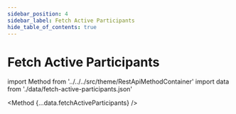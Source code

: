 ```yaml
---
sidebar_position: 4
sidebar_label: Fetch Active Participants
hide_table_of_contents: true
---
```


# Fetch Active Participants

import Method from '../../../src/theme/RestApiMethodContainer'
import data from './data/fetch-active-participants.json'

<Method
{...data.fetchActiveParticipants}
/>
